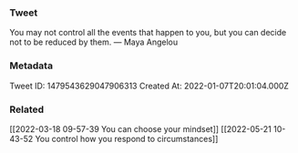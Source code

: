 ### Tweet
You may not control all the events that happen to you, but you can decide not to be reduced by them. — Maya Angelou

### Metadata
Tweet ID: 1479543629047906313
Created At: 2022-01-07T20:01:04.000Z

### Related
[[2022-03-18 09-57-39 You can choose your mindset]]
[[2022-05-21 10-43-52 You control how you respond to circumstances]]

